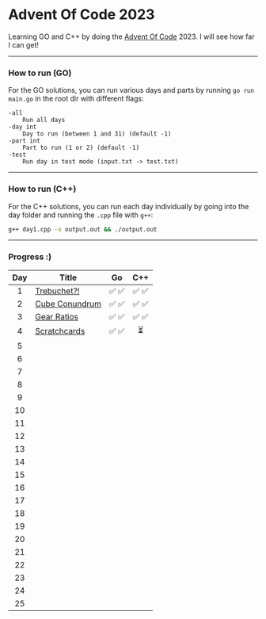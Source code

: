 # Advent Of Code 2023

Learning GO and C++ by doing the [Advent Of Code](https://adventofcode.com/2023/about) 2023. I will see how far I can get!

---

### How to run (GO)

For the GO solutions, you can run various days and parts by running `go run main.go` in the root dir with different flags:

```
-all
    Run all days
-day int
    Day to run (between 1 and 31) (default -1)
-part int
    Part to run (1 or 2) (default -1)
-test
    Run day in test mode (input.txt -> test.txt)
```

---

### How to run (C++)

For the C++ solutions, you can run each day individually by going into the day folder and running the `.cpp` file with `g++`:

```bash
g++ day1.cpp -o output.out && ./output.out
```

---

### Progress :)

| Day | Title                                                 |  Go   |  C++  |
| :-: | ----------------------------------------------------- | :---: | :---: |
|  1  | [Trebuchet?!](https://adventofcode.com/2023/day/1)    | ✅ ✅ | ✅ ✅ |
|  2  | [Cube Conundrum](https://adventofcode.com/2023/day/2) | ✅ ✅ | ✅ ✅ |
|  3  | [Gear Ratios](https://adventofcode.com/2023/day/3)    | ✅ ✅ | ✅ ✅ |
|  4  | [Scratchcards](https://adventofcode.com/2023/day/4)   | ✅ ✅ |  ⏳   |
|  5  |                                                       |       |       |
|  6  |                                                       |       |       |
|  7  |                                                       |       |       |
|  8  |                                                       |       |       |
|  9  |                                                       |       |       |
| 10  |                                                       |       |       |
| 11  |                                                       |       |       |
| 12  |                                                       |       |       |
| 13  |                                                       |       |       |
| 14  |                                                       |       |       |
| 15  |                                                       |       |       |
| 16  |                                                       |       |       |
| 17  |                                                       |       |       |
| 18  |                                                       |       |       |
| 19  |                                                       |       |       |
| 20  |                                                       |       |       |
| 21  |                                                       |       |       |
| 22  |                                                       |       |       |
| 23  |                                                       |       |       |
| 24  |                                                       |       |       |
| 25  |                                                       |       |       |
